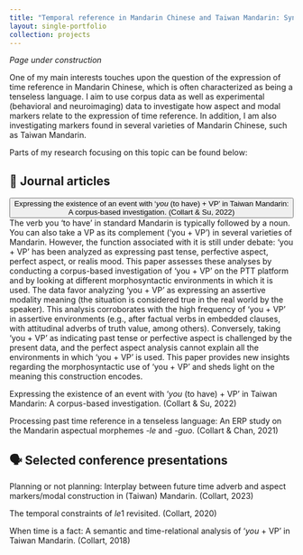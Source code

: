 ```yaml
---
title: "Temporal reference in Mandarin Chinese and Taiwan Mandarin: Syntax and semantics, corpus and experiments"
layout: single-portfolio
collection: projects
---
```


<i>Page under construction</i>

One of my main interests touches upon the question of the expression of time reference in Mandarin Chinese, which is often characterized as being a tenseless language. I aim to use corpus data as well as experimental (behavioral and neuroimaging) data to investigate how aspect and modal markers relate to the expression of time reference. In addition, I am also investigating markers found in several varieties of Mandarin Chinese, such as Taiwan Mandarin.

Parts of my research focusing on this topic can be found below:

## &#128211; Journal articles


<div class="dropdown">
  <button onclick="myFunction()" class="dropbtn">Expressing the existence of an event with ‘<i>you</i> (to have) + VP’ in Taiwan Mandarin: A corpus-based investigation. (Collart & Su, 2022)</button>
  <div id="myDropdown" class="dropdown-content">
The verb you ‘to have’ in standard Mandarin is typically followed by a noun. You can also take a VP as its complement (‘you + VP’) in several varieties of Mandarin. However, the function associated with it is still under debate: ‘you + VP’ has been analyzed as expressing past tense, perfective aspect, perfect aspect, or realis mood. This paper assesses these analyses by conducting a corpus-based investigation of ‘you + VP’ on the PTT platform and by looking at different morphosyntactic environments in which it is used. The data favor analyzing ‘you + VP’ as expressing an assertive modality meaning (the situation is considered true in the real world by the speaker). This analysis corroborates with the high frequency of ‘you + VP’ in assertive environments (e.g., after factual verbs in embedded clauses, with attitudinal adverbs of truth value, among others). Conversely, taking ‘you + VP’ as indicating past tense or perfective aspect is challenged by the present data, and the perfect aspect analysis cannot explain all the environments in which ‘you + VP’ is used. This paper provides new insights regarding the morphosyntactic use of ‘you + VP’ and sheds light on the meaning this construction encodes.
  </div>
</div>


Expressing the existence of an event with ‘<i>you</i> (to have) + VP’ in Taiwan Mandarin: A corpus-based investigation. (Collart & Su, 2022)

Processing past time reference in a tenseless language: An ERP study on the Mandarin aspectual morphemes <i>-le</i> and <i>-guo</i>. (Collart & Chan, 2021)

## &#128483; Selected conference presentations

Planning or not planning: Interplay between future time adverb and aspect markers/modal construction in (Taiwan) Mandarin. (Collart, 2023)

The temporal constraints of <i>le</i>1 revisited. (Collart, 2020)

When time is a fact: A semantic and time-relational analysis of ‘<i>you</i> + VP’ in Taiwan Mandarin. (Collart, 2018)
